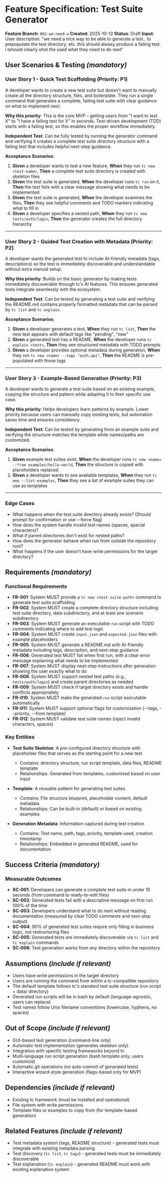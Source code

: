 # Feature Specification: Test Suite Generator

**Feature Branch**: `002-we-need-a`
**Created**: 2025-10-12
**Status**: Draft
**Input**: User description: "we need a nice way to be able to generate a test.. to prepopulate the test directory, etc.  this should alwasy produce a failing test.  i tshould clearly shot the used what they need to do next"

## User Scenarios & Testing *(mandatory)*

### User Story 1 - Quick Test Scaffolding (Priority: P1)

A developer wants to create a new test suite but doesn't want to manually create all the directory structure, files, and boilerplate. They run a single command that generates a complete, failing test suite with clear guidance on what to implement next.

**Why this priority**: This is the core MVP - getting users from "I want to test X" to "I have a failing test for X" in seconds. Test-driven development (TDD) starts with a failing test, so this enables the proper workflow immediately.

**Independent Test**: Can be fully tested by running the generator command and verifying it creates a complete test suite directory structure with a failing test that includes helpful next-step guidance.

**Acceptance Scenarios**:

1. **Given** a developer wants to test a new feature, **When** they run `tc new <test-name>`, **Then** a complete test suite directory is created with skeleton files
2. **Given** the test suite is generated, **When** the developer runs `tc run` on it, **Then** the test fails with a clear message showing what needs to be implemented
3. **Given** the test suite is generated, **When** the developer examines the files, **Then** they see helpful comments and TODO markers indicating what to fill in
4. **Given** a developer specifies a nested path, **When** they run `tc new tests/auth/login`, **Then** the generator creates the full directory hierarchy

---

### User Story 2 - Guided Test Creation with Metadata (Priority: P2)

A developer wants the generated test to include AI-friendly metadata (tags, descriptions) so the test is immediately discoverable and understandable without extra manual setup.

**Why this priority**: Builds on the basic generator by making tests immediately discoverable through tc's AI features. This ensures generated tests integrate seamlessly with the ecosystem.

**Independent Test**: Can be tested by generating a test suite and verifying the README.md contains properly formatted metadata that can be parsed by `tc list` and `tc explain`.

**Acceptance Scenarios**:

1. **Given** a developer generates a test, **When** they run `tc list`, **Then** the new test appears with default tags like "pending", "new"
2. **Given** a generated test has a README, **When** the developer runs `tc explain <test>`, **Then** they see structured metadata with TODO prompts
3. **Given** a developer provides optional metadata during generation, **When** they run `tc new <name> --tags "auth,api"`, **Then** the README is pre-populated with those tags

---

### User Story 3 - Example-Based Generation (Priority: P3)

A developer wants to generate a test suite based on an existing example, copying the structure and pattern while adapting it to their specific use case.

**Why this priority**: Helps developers learn patterns by example. Lower priority because users can manually copy existing tests, but automation saves time and ensures consistency.

**Independent Test**: Can be tested by generating from an example suite and verifying the structure matches the template while names/paths are customized.

**Acceptance Scenarios**:

1. **Given** example test suites exist, **When** the developer runs `tc new <name> --from examples/hello-world`, **Then** the structure is copied with placeholders replaced
2. **Given** a developer wants to see available templates, **When** they run `tc new --list-examples`, **Then** they see a list of example suites they can use as templates

---

### Edge Cases

- What happens when the test suite directory already exists? (Should prompt for confirmation or use --force flag)
- How does the system handle invalid test names (spaces, special characters)?
- What if parent directories don't exist for nested paths?
- How does the generator behave when run from outside the repository root?
- What happens if the user doesn't have write permissions for the target directory?

## Requirements *(mandatory)*

### Functional Requirements

- **FR-001**: System MUST provide a `tc new <test-suite-path>` command to generate test suite scaffolding
- **FR-002**: System MUST create a complete directory structure including: test suite directory, data subdirectory, and at least one scenario subdirectory
- **FR-003**: System MUST generate an executable `run` script with TODO comments indicating where to add test logic
- **FR-004**: System MUST create `input.json` and `expected.json` files with example placeholders
- **FR-005**: System MUST generate a README.md with AI-friendly metadata including tags, description, and next-step guidance
- **FR-006**: Generated test MUST fail when first run, with a clear error message explaining what needs to be implemented
- **FR-007**: System MUST display next-step instructions after generation showing the user exactly what to do
- **FR-008**: System MUST support nested test paths (e.g., `tests/auth/login`) and create parent directories as needed
- **FR-009**: System MUST check if target directory exists and handle conflicts appropriately
- **FR-010**: System MUST make the generated `run` script executable automatically
- **FR-011**: System MUST support optional flags for customization (--tags, --priority, --from template)
- **FR-012**: System MUST validate test suite names (reject invalid characters, spaces)

### Key Entities

- **Test Suite Skeleton**: A pre-configured directory structure with placeholder files that serves as the starting point for a new test
  - Contains: directory structure, run script template, data files, README template
  - Relationships: Generated from templates, customized based on user input

- **Template**: A reusable pattern for generating test suites
  - Contains: File structure blueprint, placeholder content, default metadata
  - Relationships: Can be built-in (default) or based on existing examples

- **Generation Metadata**: Information captured during test creation
  - Contains: Test name, path, tags, priority, template used, creation timestamp
  - Relationships: Embedded in generated README, used for documentation

## Success Criteria *(mandatory)*

### Measurable Outcomes

- **SC-001**: Developers can generate a complete test suite in under 10 seconds (from command to ready-to-edit files)
- **SC-002**: Generated tests fail with a descriptive message on first run 100% of the time
- **SC-003**: Developers understand what to do next without reading documentation (measured by clear TODO comments and next-step output)
- **SC-004**: 90% of generated test suites require only filling in business logic, not restructuring files
- **SC-005**: Generated tests are immediately discoverable via `tc list` and `tc explain` commands
- **SC-006**: Test generation works from any directory within the repository

## Assumptions *(include if relevant)*

- Users have write permissions in the target directory
- Users are running the command from within a tc-compatible repository
- The default template follows tc's standard test suite structure (run script + data/ directory)
- Generated run scripts will be in bash by default (language-agnostic, users can replace)
- Test names follow Unix filename conventions (lowercase, hyphens, no spaces)

## Out of Scope *(include if relevant)*

- GUI-based test generation (command-line only)
- Automatic test implementation (generates skeleton only)
- Integration with specific testing frameworks beyond tc
- Multi-language run script generation (bash template only; users customize)
- Automatic git operations (no auto-commit of generated tests)
- Interactive wizard-style generation (flags-based only for MVP)

## Dependencies *(include if relevant)*

- Existing tc framework (must be installed and operational)
- File system with write permissions
- Template files or examples to copy from (for template-based generation)

## Related Features *(include if relevant)*

- Test metadata system (tags, README structure) - generated tests must integrate with existing metadata parsing
- Test discovery (`tc list`, `tc tags`) - generated tests must be immediately discoverable
- Test explanation (`tc explain`) - generated README must work with existing explanation system
